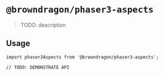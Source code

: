 # `@browndragon/phaser3-aspects`

> TODO: description

## Usage

```
import phaser3Aspects from '@browndragon/phaser3-aspects';

// TODO: DEMONSTRATE API
```
